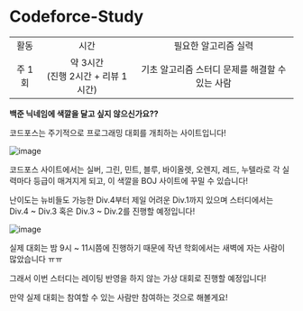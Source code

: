 # Codeforce-Study

<div>
  <table>
    <tr align="center">
      <td> 활동 </td>
      <td> 시간 </td>
      <td> 필요한 알고리즘 실력 </td>
    </tr>
    <tr align="center">
      <td> 주 1회 </td>
      <td> 약 3시간<br/>(진행 2시간 + 리뷰 1시간) </td>
      <td> 기초 알고리즘 스터디 문제를 해결할 수 있는 사람 </td>
    </tr>
  </table>
</div>


**백준 닉네임에 색깔을 달고 싶지 않으신가요??**

코드포스는 주기적으로 프로그래밍 대회를 개최하는 사이트입니다!

![image](https://user-images.githubusercontent.com/79046106/187348140-fc2d1ce3-cca2-44d3-bf39-36bed6890842.png)

코드포스 사이트에서는 실버, 그린, 민트, 블루,  바이올렛, 오렌지, 레드, 누텔라로 각 실력마다 등급이 매겨지게 되고, 이 색깔을 BOJ 사이트에 꾸밀 수 있습니다!

난이도는 뉴비들도 가능한 Div.4부터 제일 어려운 Div.1까지 있으며 스터디에서는 Div.4 ~ Div.3 혹은 Div.3 ~ Div.2를 진행할 예정입니다!

![image](https://user-images.githubusercontent.com/79046106/187348167-0e30bc4f-cc1e-429f-b44b-f28af9a1553a.png)

실제 대회는 밤 9시 ~ 11시쯤에 진행하기 때문에 작년 학회에서는 새벽에 자는 사람이 많았습니다 ㅠㅠ

그래서 이번 스터디는 레이팅 반영을 하지 않는 가상 대회로 진행할 예정입니다!

만약 실제 대회는 참여할 수 있는 사람만 참여하는 것으로 해볼게요!
